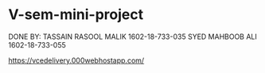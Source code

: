 # V-sem-mini-project
DONE BY:
TASSAIN RASOOL MALIK 
1602-18-733-035
SYED MAHBOOB ALI 
1602-18-733-055


https://vcedelivery.000webhostapp.com/
